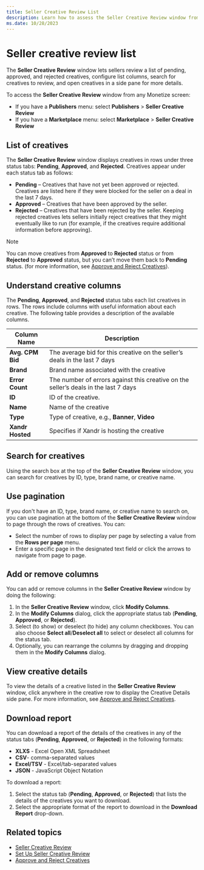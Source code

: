 ```yaml
---
title: Seller Creative Review List
description: Learn how to assess the Seller Creative Review window from the Monetize screen and how sellers can review pending, approved, and rejected creatives using this window.   
ms.date: 10/28/2023
---
```



# Seller creative review list

The **Seller Creative Review** window lets
sellers review a list of pending, approved, and rejected creatives,
configure list columns, search for creatives to review, and open
creatives in a side pane for more details.

To access the **Seller Creative Review**
window from any Monetize screen:

- If you have a **Publishers** menu:
select **Publishers** \> **Seller Creative Review**
- If you have a **Marketplace** menu:
  select **Marketplace** \> **Seller Creative Review**

## List of creatives

The **Seller Creative Review** window
displays creatives in rows under three status tabs:
**Pending**, **Approved**, and **Rejected**. Creatives appear under each
status tab as follows:

- **Pending** – Creatives that have not
  yet been approved or rejected. Creatives are listed here if they were
  blocked for the seller on a deal in the last 7 days.
- **Approved** – Creatives that have been
  approved by the seller.
- **Rejected** – Creatives that have been
  rejected by the seller. Keeping rejected creatives lets sellers
  initially reject creatives that they might eventually like to run (for
  example, if the creatives require additional information before
  approving).

> [!NOTE]
> You can move creatives from **Approved** to **Rejected** status or from **Rejected** to **Approved** status, but you can’t move them back to **Pending** status. (for more information, see [Approve and Reject Creatives](approve-and-reject-creatives.md)).

## Understand creative columns

The **Pending**, **Approved**, and **Rejected** status tabs each list
creatives in rows. The rows include columns with useful information
about each creative. The following table provides a description of the
available columns.

| Column Name | Description |
|---|---|
| **Avg. CPM Bid** | The average bid for this creative on the seller’s deals in the last 7 days |
| **Brand** | Brand name associated with the creative |
| **Error Count** | The number of errors against this creative on the seller’s deals in the last 7 days |
| **ID** | ID of the creative. |
| **Name** | Name of the creative |
| **Type** | Type of creative, e.g., **Banner**, **Video** |
| **Xandr Hosted** | Specifies if Xandr is hosting the creative |

## Search for creatives

Using the search box at the top of the **Seller
Creative Review** window, you can search for creatives by ID, type,
brand name, or creative name.

## Use pagination

If you don't have an ID, type, brand name, or creative name to search
on, you can use pagination at the bottom of the
**Seller Creative Review** window to page
through the rows of creatives. You can:

- Select the number of rows to display per page by selecting a value
  from the **Rows per page** menu.
- Enter a specific page in the designated text field or click the arrows
  to navigate from page to page.

## Add or remove columns

You can add or remove columns in the **Seller
Creative Review** window by doing the following:

1. In the **Seller Creative Review**
    window, click **Modify Columns**.
1. In the **Modify Columns** dialog, click the appropriate status tab
    (**Pending**, **Approved**, or **Rejected**).
1. Select (to show) or deselect (to hide) any column checkboxes. You
    can also choose **Select all**/**Deselect
    all** to select or deselect all columns for the status tab.
1. Optionally, you can rearrange the columns by dragging and dropping
    them in the **Modify Columns** dialog.

## View creative details

To view the details of a creative listed in the
**Seller Creative Review** window, click
anywhere in the creative row to display the Creative Details side pane.
For more information, see [Approve and Reject Creatives](approve-and-reject-creatives.md).

## Download report

You can download a report of the details of the creatives in any of the
status tabs (**Pending**, **Approved**, or **Rejected**) in the following formats:

- **XLXS** - Excel Open XML Spreadsheet
- **CSV**- comma-separated values
- **Excel/TSV** - Excel/tab-separated
  values
- **JSON** - JavaScript Object Notation

To download a report:

1. Select the status tab (**Pending**, **Approved**, or **Rejected**) that lists the details
    of the creatives you want to download.
1. Select the appropriate format of the report to download in the
    **Download Report** drop-down.

## Related topics

- [Seller Creative Review](seller-creative-review.md)
- [Set Up Seller Creative Review](set-up-seller-creative-review.md)
- [Approve and Reject Creatives](approve-and-reject-creatives.md)
